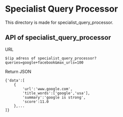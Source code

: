 # Specialist Query Processor
This directory is made for specialist_query_processor.
## API of specialist_query_processor
URL
```
$(ip adress of specialist_query_processor?queries=google+facebook&max_urls=100
```
Return JSON
```
{'data':[
    {
        'url':'www.google.com',
        'title_words':['google','usa'],
        'summary':'google is strong',
        'score':11.0
    },...
]}
```
